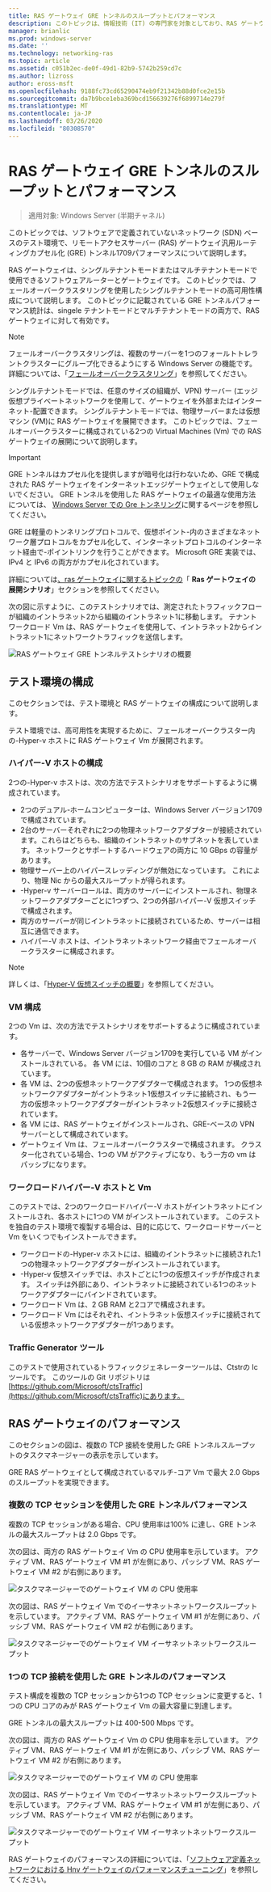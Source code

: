 ```yaml
---
title: RAS ゲートウェイ GRE トンネルのスループットとパフォーマンス
description: このトピックは、情報技術 (IT) の専門家を対象としており、RAS ゲートウェイの汎用ルーティングカプセル化 (GRE) トンネルに関するスループットパフォーマンス情報を提供します。
manager: brianlic
ms.prod: windows-server
ms.date: ''
ms.technology: networking-ras
ms.topic: article
ms.assetid: c051b2ec-de0f-49d1-82b9-5742b259cd7c
ms.author: lizross
author: eross-msft
ms.openlocfilehash: 9188fc73cd65290474eb9f21342b88d0fce2e15b
ms.sourcegitcommit: da7b9bce1eba369bcd156639276f6899714e279f
ms.translationtype: MT
ms.contentlocale: ja-JP
ms.lasthandoff: 03/26/2020
ms.locfileid: "80308570"
---
```

# <a name="ras-gateway-gre-tunnel-throughput-and-performance"></a>RAS ゲートウェイ GRE トンネルのスループットとパフォーマンス

>適用対象: Windows Server \(半期チャネル\)

このトピックでは、ソフトウェアで定義されていないネットワーク \(SDN\) ベースのテスト環境で、リモートアクセスサーバー \(RAS\) ゲートウェイ汎用ルーティングカプセル化 \(GRE\) トンネル1709パフォーマンスについて説明します。

RAS ゲートウェイは、シングルテナントモードまたはマルチテナントモードで使用できるソフトウェアルーターとゲートウェイです。 このトピックでは、フェールオーバークラスタリングを使用したシングルテナントモードの高可用性構成について説明します。 このトピックに記載されている GRE トンネルパフォーマンス統計は、singele テナントモードとマルチテナントモードの両方で、RAS ゲートウェイに対して有効です。

>[!NOTE]
>フェールオーバークラスタリングは、複数のサーバーを1つのフォールトトレラントクラスターにグループ化できるようにする Windows Server の機能です。 詳細については、「[フェールオーバークラスタリング](../../../failover-clustering/failover-clustering-overview.md)」を参照してください。

シングルテナントモードでは、任意のサイズの組織が、VPN\) サーバー \(エッジ仮想プライベートネットワークを使用して、ゲートウェイを外部またはインターネット\-配置できます。 シングルテナントモードでは、物理サーバーまたは仮想マシン \(VM\)に RAS ゲートウェイを展開できます。 このトピックでは、フェールオーバークラスターに構成されている2つの Virtual Machines \(Vm\) での RAS ゲートウェイの展開について説明します。

>[!IMPORTANT]
>GRE トンネルはカプセル化を提供しますが暗号化は行わないため、GRE で構成された RAS ゲートウェイをインターネットエッジゲートウェイとして使用しないでください。 GRE トンネルを使用した RAS ゲートウェイの最適な使用方法については、 [Windows Server での Gre トンネリング](gre-tunneling-windows-server.md)に関するページを参照してください。

GRE は軽量のトンネリングプロトコルで、仮想ポイント\-内のさまざまなネットワーク層プロトコルをカプセル化して、インターネットプロトコルのインターネット経由で\-ポイントリンクを行うことができます。 Microsoft GRE 実装では、IPv4 と IPv6 の両方がカプセル化されています。

詳細については[、ras ゲートウェイに関するトピックの](https://docs.microsoft.com/windows-server/remote/remote-access/ras-gateway/ras-gateway#bkmk_deploy)「 **Ras ゲートウェイの展開シナリオ**」セクションを参照してください。 

次の図に示すように、このテストシナリオでは、測定されたトラフィックフローが組織のイントラネット2から組織のイントラネット1に移動します。 テナントワークロード Vm は、RAS ゲートウェイを使用して、イントラネット2からイントラネット1にネットワークトラフィックを送信します。

![RAS ゲートウェイ GRE トンネルテストシナリオの概要](../../media/GRE-Tunnel-Perf/Gre-Infrastructure.jpg)

## <a name="test-environment-configuration"></a>テスト環境の構成

このセクションでは、テスト環境と RAS ゲートウェイの構成について説明します。

テスト環境では、高可用性を実現するために、フェールオーバークラスター内の\-Hyper-v ホストに RAS ゲートウェイ Vm が展開されます。

### <a name="hyper-v-host-configuration"></a>ハイパー\-V ホストの構成

2つの\-Hyper-v ホストは、次の方法でテストシナリオをサポートするように構成されています。 

- 2つのデュアル\-ホームコンピューターは、Windows Server バージョン1709で構成されています。
- 2台のサーバーそれぞれに2つの物理ネットワークアダプターが接続されています。これらはどちらも、組織のイントラネットのサブネットを表しています。 ネットワークとサポートするハードウェアの両方に 10 GBps の容量があります。
- 物理サーバー上のハイパースレッディングが無効になっています。 これにより、物理 Nic からの最大スループットが得られます。
- \-Hyper-v サーバーロールは、両方のサーバーにインストールされ、物理ネットワークアダプターごとに1つずつ、2つの外部ハイパー\-V 仮想スイッチで構成されます。
- 両方のサーバーが同じイントラネットに接続されているため、サーバーは相互に通信できます。
- ハイパー\-V ホストは、イントラネットネットワーク経由でフェールオーバークラスターに構成されます。 

>[!NOTE]
>詳しくは、「[Hyper-V 仮想スイッチの概要](https://docs.microsoft.com/windows-server/virtualization/hyper-v-virtual-switch/hyper-v-virtual-switch)」を参照してください。

### <a name="vm-configuration"></a>VM 構成

2つの Vm は、次の方法でテストシナリオをサポートするように構成されています。

- 各サーバーで、Windows Server バージョン1709を実行している VM がインストールされている。 各 VM には、10個のコアと 8 GB の RAM が構成されています。
- 各 VM は、2つの仮想ネットワークアダプターで構成されます。 1つの仮想ネットワークアダプターがイントラネット1仮想スイッチに接続され、もう一方の仮想ネットワークアダプターがイントラネット2仮想スイッチに接続されています。
- 各 VM には、RAS ゲートウェイがインストールされ、GRE\-ベースの VPN サーバーとして構成されています。
- ゲートウェイ Vm は、フェールオーバークラスターで構成されます。 クラスター化されている場合、1つの VM がアクティブになり、もう一方の vm はパッシブになります。

### <a name="workload-hyper-v-hosts-and-vms"></a>ワークロードハイパー\-V ホストと Vm

このテストでは、2つのワークロードハイパー\-V ホストがイントラネットにインストールされ、各ホストに1つの VM がインストールされています。 このテストを独自のテスト環境で複製する場合は、目的に応じて、ワークロードサーバーと Vm をいくつでもインストールできます。

- ワークロードの\-Hyper-v ホストには、組織のイントラネットに接続された1つの物理ネットワークアダプターがインストールされています。
- \-Hyper-v 仮想スイッチでは、ホストごとに1つの仮想スイッチが作成されます。 スイッチは外部にあり、イントラネットに接続されている1つのネットワークアダプターにバインドされています。
- ワークロード Vm は、2 GB RAM と2コアで構成されます。
- ワークロード Vm にはそれぞれ、イントラネット仮想スイッチに接続されている仮想ネットワークアダプターが1つあります。

### <a name="traffic-generator-tool"></a>Traffic Generator ツール

このテストで使用されているトラフィックジェネレーターツールは、Ctstrの Ic ツールです。 このツールの Git リポジトリは[https://github.com/Microsoft/ctsTraffic](https://github.com/Microsoft/ctsTraffic)にあります。

## <a name="ras-gateway-performance"></a>RAS ゲートウェイのパフォーマンス

このセクションの図は、複数の TCP 接続を使用した GRE トンネルスループットのタスクマネージャーの表示を示しています。

GRE RAS ゲートウェイとして構成されているマルチ\-コア Vm で最大 2.0 Gbps のスループットを実現できます。

### <a name="gre-tunnel-performance-with-multiple-tcp-sessions"></a>複数の TCP セッションを使用した GRE トンネルパフォーマンス

複数の TCP セッションがある場合、CPU 使用率は100% に達し、GRE トンネルの最大スループットは 2.0 Gbps です。

次の図は、両方の RAS ゲートウェイ Vm の CPU 使用率を示しています。 アクティブ VM、RAS ゲートウェイ VM #1 が左側にあり、パッシブ VM、RAS ゲートウェイ VM #2 が右側にあります。

![タスクマネージャーでのゲートウェイ VM の CPU 使用率](../../media/GRE-Tunnel-Perf/Gre-Tunnel-01.jpg)

次の図は、RAS ゲートウェイ Vm でのイーサネットネットワークスループットを示しています。 アクティブ VM、RAS ゲートウェイ VM #1 が左側にあり、パッシブ VM、RAS ゲートウェイ VM #2 が右側にあります。

![タスクマネージャーでのゲートウェイ VM イーサネットネットワークスループット](../../media/GRE-Tunnel-Perf/Gre-Tunnel-02.jpg)


### <a name="gre-tunnel-performance-with-one-tcp-connection"></a>1つの TCP 接続を使用した GRE トンネルのパフォーマンス

テスト構成を複数の TCP セッションから1つの TCP セッションに変更すると、1つの CPU コアのみが RAS ゲートウェイ Vm の最大容量に到達します。

GRE トンネルの最大スループットは 400-500 Mbps です。

次の図は、両方の RAS ゲートウェイ Vm の CPU 使用率を示しています。 アクティブ VM、RAS ゲートウェイ VM #1 が左側にあり、パッシブ VM、RAS ゲートウェイ VM #2 が右側にあります。

![タスクマネージャーでのゲートウェイ VM の CPU 使用率](../../media/GRE-Tunnel-Perf/Gre-Tunnel-03.jpg)


次の図は、RAS ゲートウェイ Vm でのイーサネットネットワークスループットを示しています。 アクティブ VM、RAS ゲートウェイ VM #1 が左側にあり、パッシブ VM、RAS ゲートウェイ VM #2 が右側にあります。

![タスクマネージャーでのゲートウェイ VM イーサネットネットワークスループット](../../media/GRE-Tunnel-Perf/Gre-Tunnel-04.jpg)

RAS ゲートウェイのパフォーマンスの詳細については、「[ソフトウェア定義ネットワークにおける Hnv ゲートウェイのパフォーマンスチューニング](https://docs.microsoft.com/windows-server/administration/performance-tuning/subsystem/software-defined-networking/hnv-gateway-performance)」を参照してください。